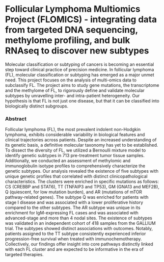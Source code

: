 # Follicular Lymphoma Multiomics Project (FLOMICS) - integrating data from targeted DNA sequencing, methylome profiling, and bulk RNAseq to discover new subtypes

Molecular classification or subtyping of cancers is becoming an essential step toward clinical practice of precision medicine. In follicular lymphoma (FL), molecular classification or subtyping has emerged as a major unmet need. This project focuses on the analysis of multi-omics data to subclassify FL. The project aims to study gene mutations, the transcriptome and the methylome of FL, to rigorously define and validate molecular subtypes by unravelling inter- and intra-patient heterogeneity. Our hypothesis is that FL is not just one disease, but that it can be classified into biologically distinct subgroups.

### Abstract

Follicular lymphoma (FL), the most prevalent indolent non-Hodgkin lymphoma, exhibits considerable variability in biological features and clinical trajectories across patients. Despite an increased understanding of its genetic basis, a definitive molecular taxonomy has yet to be established. To dissect the diversity of FL, we utilized a Bernoulli mixture model to identify genetic subtypes in 713 pre-treatment tumor tissue samples. Additionally, we conducted an assessment of methylomic and immunoglobulin isotype profiles to comprehensively characterize the genetic subtypes. Our analysis revealed the existence of five subtypes with unique genetic profiles that correlated with distinct clinicopathological characteristics. The clusters were enriched in specific mutations as follows: CS (CREBBP and STAT6), TT (TNFAIP3 and TP53), GM (GNA13 and MEF2B), Q (quiescent, for low mutation burden), and AR (mutations of mTOR pathway-related genes). The subtype Q was enriched for patients with stage I disease and was associated with a lower proliferative history compared to the other subtypes. The AR subtype was unique in its enrichment for IgM-expressing FL cases and was associated with advanced-stage and more than 4 nodal sites. The existence of subtypes was validated in an independent cohort of 418 samples from the GALLIUM trial. The subtypes showed distinct associations with outcomes. Notably, patients assigned to the TT subtype consistently experienced inferior progression-free survival when treated with immunochemotherapy. Collectively, our findings offer insight into core pathways distinctly linked with each FL cluster and are expected to be informative in the era of targeted therapies.























